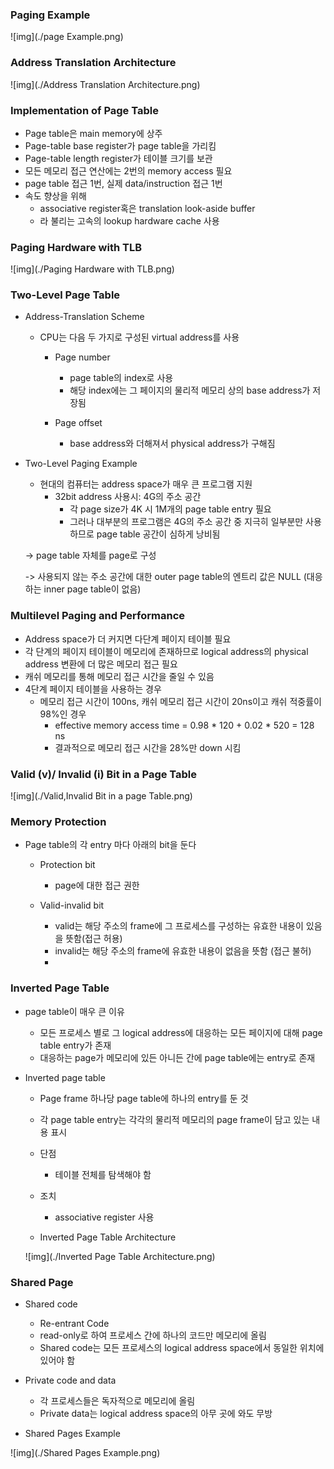 ### Paging Example

![img](./page Example.png)

### Address Translation Architecture

![img](./Address Translation Architecture.png)

### Implementation of Page Table

- Page table은 main memory에 상주
- Page-table base register가 page table을 가리킴
- Page-table length register가 테이블 크기를 보관
- 모든 메모리 접근 연산에는 2번의 memory access 필요
- page table 접근 1번, 실제 data/instruction 접근 1번
- 속도 향상을 위해
  - associative register혹은 translation look-aside buffer
  - 라 불리는 고속의 lookup hardware cache 사용


### Paging Hardware with TLB

![img](./Paging Hardware with TLB.png)

### Two-Level Page Table

- Address-Translation Scheme

  - CPU는 다음 두 가지로 구성된 virtual address를 사용
    - Page number
      - page table의 index로 사용
      - 해당 index에는 그 페이지의 물리적 메모리 상의 base address가 저장됨

    - Page offset
      - base address와 더해져서 physical address가 구해짐

- Two-Level Paging Example

  - 현대의 컴퓨터는 address space가 매우 큰 프로그램 지원
    - 32bit address 사용시: 4G의 주소 공간
      - 각 page size가 4K 시 1M개의 page table entry 필요
      - 그러나 대부분의 프로그램은 4G의 주소 공간 중 지극히 일부분만 사용하므로 page table 공간이 심하게 낭비됨


  -> page table 자체를 page로 구성

  -> 사용되지 않는 주소 공간에 대한 outer page table의 엔트리 값은 NULL (대응하는 inner page table이 없음)

### Multilevel Paging and Performance

- Address space가 더 커지면 다단계 페이지 테이블 필요
- 각 단계의 페이지 테이블이 메모리에 존재하므로 logical address의 physical address 변환에 더 많은 메모리 접근 필요
- 캐쉬 메모리를 통해 메모리 접근 시간을 줄일 수 있음
- 4단계 페이지 테이블을 사용하는 경우
  - 메모리 접근 시간이 100ns, 캐쉬 메모리 접근 시간이 20ns이고 캐쉬 적중률이 98%인 경우
    - effective memory access time = 0.98 * 120 + 0.02 * 520 = 128 ns
    - 결과적으로 메모리 접근 시간을 28%만 down 시킴


### Valid (v)/ Invalid (i) Bit in a Page Table

![img](./Valid,Invalid Bit in a page Table.png)

### Memory Protection

- Page table의 각 entry 마다 아래의 bit을 둔다
  - Protection bit
    - page에 대한 접근 권한

  - Valid-invalid bit
    - valid는 해당 주소의 frame에 그 프로세스를 구성하는 유효한 내용이 있음을 뜻함(접근 허용)
    - invalid는 해당 주소의 frame에 유효한 내용이 없음을 뜻함 (접근 불허)
    - 


### Inverted Page Table

- page table이 매우 큰 이유

  - 모든 프로세스 별로 그 logical address에 대응하는 모든 페이지에 대해 page table entry가 존재
  - 대응하는 page가 메모리에 있든 아니든 간에 page table에는 entry로 존재

- Inverted page table

  - Page frame  하나당 page table에 하나의 entry를 둔 것
  - 각 page table entry는 각각의 물리적 메모리의 page frame이 담고 있는 내용 표시
  - 단점
    - 테이블 전체를 탐색해야 함
  - 조치
    - associative register 사용

  - Inverted Page Table Architecture

  ![img](./Inverted Page Table Architecture.png)

### Shared Page

- Shared code
  - Re-entrant Code
  - read-only로 하여 프로세스 간에 하나의 코드만 메모리에 올림
  - Shared code는 모든 프로세스의 logical address space에서 동일한 위치에 있어야 함
- Private code and data
  - 각 프로세스들은 독자적으로 메모리에 올림
  - Private data는 logical address space의 아무 곳에 와도 무방

- Shared Pages Example

![img](./Shared Pages Example.png)